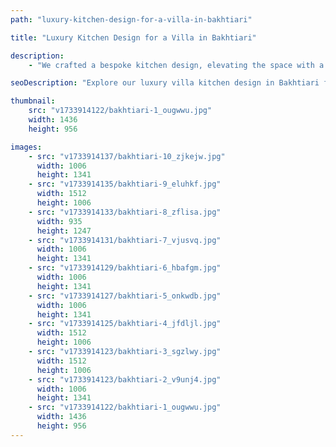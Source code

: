 ```yaml
---
path: "luxury-kitchen-design-for-a-villa-in-bakhtiari"

title: "Luxury Kitchen Design for a Villa in Bakhtiari"

description:
    - "We crafted a bespoke kitchen design, elevating the space with a perfect blend of local charm and modern luxury. Our expert team created an luxurious yet highly functional kitchen, tailored to meet the homeowner's vision. The design featured a gourmet layout, ideal for both everyday use and entertaining, with custom cabinetry that added elegance and practicality. Every element, from the premium materials to the fine details, was carefully selected to create a stunning, personalized space. A personalized consultation ensured that the entire process was seamless, bringing the homeowner's dream kitchen to life with ease."

seoDescription: "Explore our luxury villa kitchen design in Bakhtiari featuring custom cabinetry, gourmet layouts & premium finishes. Transform your space with our expert kitchen designers. Create your dream kitchen with personalized consultation & seamless execution."

thumbnail:
    src: "v1733914122/bakhtiari-1_ougwwu.jpg"
    width: 1436
    height: 956

images:
    - src: "v1733914137/bakhtiari-10_zjkejw.jpg"
      width: 1006
      height: 1341
    - src: "v1733914135/bakhtiari-9_eluhkf.jpg"
      width: 1512
      height: 1006
    - src: "v1733914133/bakhtiari-8_zflisa.jpg"
      width: 935
      height: 1247
    - src: "v1733914131/bakhtiari-7_vjusvq.jpg"
      width: 1006
      height: 1341
    - src: "v1733914129/bakhtiari-6_hbafgm.jpg"
      width: 1006
      height: 1341
    - src: "v1733914127/bakhtiari-5_onkwdb.jpg"
      width: 1006
      height: 1341
    - src: "v1733914125/bakhtiari-4_jfdljl.jpg"
      width: 1512
      height: 1006
    - src: "v1733914123/bakhtiari-3_sgzlwy.jpg"
      width: 1512
      height: 1006
    - src: "v1733914123/bakhtiari-2_v9unj4.jpg"
      width: 1006
      height: 1341
    - src: "v1733914122/bakhtiari-1_ougwwu.jpg"
      width: 1436
      height: 956
---
```

